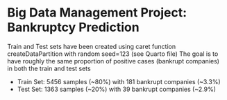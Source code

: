 # Big Data Management Project: Bankruptcy Prediction

Train and Test sets have been created using caret function createDataPartition with random seed=123 (see Quarto file)
The goal is to have roughly the same proportion of positive cases (bankrupt companies) in both the train and test sets


- Train Set: 5456 samples (~80%) with 181 bankrupt companies (~3.3%)
- Test Set: 1363 samples (~20%) with 39 bankrupt companies (~2.9%)

